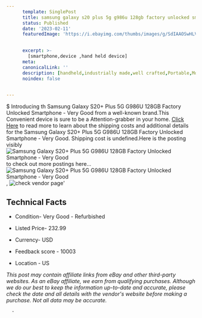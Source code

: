 ```yaml
---
      template: SinglePost
      title: samsung galaxy s20 plus 5g g986u 128gb factory unlocked smartphone very good
      status: Published
      date: '2023-02-11'
      featuredImage: 'https://i.ebayimg.com/thumbs/images/g/SdIAAOSwHLVhuiWC/s-l225.jpg'
       

      excerpt: >-
        [smartphone,device ,hand held device]
      meta:
      canonicalLink: ''
      description: [handheld,industrially made,well crafted,Portable,Mobile,Compact,Convenient,Lightweight,Maneuverable,Man-portable,Miniature,Carriable,Hand-held,Light,Holdable,Transportable,Mobile device,Pocket-sized,On-the-go,Wireless,Cordless,Compact size,Convenient size, smartphone,device ,hand held device]
      noindex: false
      

---
```

$
      Introducing th Samsung Galaxy S20+ Plus 5G G986U 128GB Factory Unlocked Smartphone - Very Good from a well-known brand.This Convenient device  is sure to be a Attention-grabber in your home. [Click Here](https://www.ebay.com/itm/325462044268?hash=item4bc70cae6c%3Ag%3ASdIAAOSwHLVhuiWC&mkevt=1&mkcid=1&mkrid=711-53200-19255-0&campid=%253CePNCampaignId%253E&customid=%253CreferenceId%253E&toolid=10049) to read more to learn about the shipping costs and additional details for the Samsung Galaxy S20+ Plus 5G G986U 128GB Factory Unlocked Smartphone - Very Good. Shipping cost is undefined.Here is the posting visibly ![Samsung Galaxy S20+ Plus 5G G986U 128GB Factory Unlocked Smartphone - Very Good](https://i.ebayimg.com/thumbs/images/g/SdIAAOSwHLVhuiWC/s-l225.jpg) to check out more postings here... ![Samsung Galaxy S20+ Plus 5G G986U 128GB Factory Unlocked Smartphone - Very Good](https://i.ebayimg.com/images/g/SdIAAOSwHLVhuiWC/s-l1600.jpg), ![check vendor page]()'

      

 ## Technical Facts 



     
      

 - Condition- Very Good - Refurbished 


      

 - Listed Price- 232.99 


      

 - Currency- USD 


      

 - Feedback score - 10003 


      

 - Location - US 


      
      

 *_This post may contain affiliate links from eBay and other third-party websites. As an eBay affiliate, we earn from qualifying purchases. Although we do our best to keep the information up-to-date and accurate, please check the date and all details with the vendor's website before making a purchase. Not all data may be accurate._*




      -
